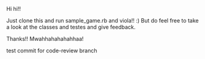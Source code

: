 Hi hi!!

Just clone this and run sample_game.rb and viola!! :)
But do feel free to take a look at the classes and testes and give feedback.

Thanks!! Mwahhahahahahhaa!

test commit for code-review branch
